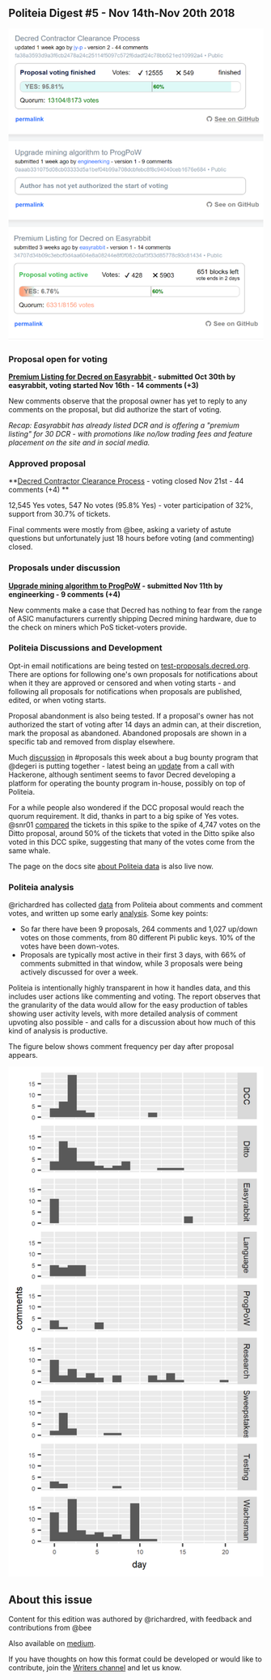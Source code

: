 ## Politeia Digest #5 - Nov 14th-Nov 20th 2018

![Snapshot taken 16:22 UTC Nov 21 2018](img/issue005/005-snapshot.png)

### Proposal open for voting

**[Premium Listing for Decred on Easyrabbit ](https://proposals.decred.org/proposals/34707d34b09c3ebcf0d4aa604e8a08244e8f0f082c0af3f33d85778c93c81434) - submitted Oct 30th by easyrabbit, voting started Nov 16th - 14 comments (+3)**

New comments observe that the proposal owner has yet to reply to any comments on the proposal, but did authorize the start of voting.

*Recap: Easyrabbit has already listed DCR and is offering a "premium listing" for 30 DCR - with promotions like no/low trading fees and feature placement on the site and in social media.*

### Approved proposal

**[Decred Contractor Clearance Process](https://proposals.decred.org/proposals/fa38a3593d9a3f6cb2478a24c25114f5097c572f6dadf24c78bb521ed10992a4) - voting closed Nov 21st - 44 comments (+4) **

12,545 Yes votes, 547 No votes (95.8% Yes) - voter participation of 32%, support from 30.7% of tickets.

Final comments were mostly from @bee, asking a variety of astute questions but unfortunately just 18 hours before voting (and commenting) closed.

### Proposals under discussion

**[Upgrade mining algorithm to ProgPoW](https://proposals.decred.org/proposals/0aaab331075d08cb03333d5a1bef04b99a708dcbfebc8f8c94040ceb1676e684) - submitted Nov 11th by engineerking - 9 comments (+4)**

New comments make a case that Decred has nothing to fear from the range of ASIC manufacturers currently shipping Decred mining hardware, due to the check on miners which PoS ticket-voters provide.

### Politeia Discussions and Development

Opt-in email notifications are being tested on [test-proposals.decred.org](https://test-proposals.decred.org/). There are options for following one's own proposals for notifications about when it they are approved or censored and when voting starts - and following all proposals for notifications when proposals are published, edited, or when voting starts.

Proposal abandonment is also being tested. If a proposal's owner has not authorized the start of voting after 14 days an admin can, at their discretion, mark the proposal as abandoned. Abandoned proposals are shown in a specific tab and removed from display elsewhere.

Much [discussion](https://matrix.to/#/!MIGqWXfLFBwhipPKYL:decred.org/$154222795816275aAeQm:decred.org) in #proposals this week about a bug bounty program that @degeri is putting together - latest being an [update](https://matrix.to/#/!MIGqWXfLFBwhipPKYL:decred.org/$154268059220831DtdvP:decred.org) from a call with Hackerone, although sentiment seems to favor Decred developing a platform for operating the bounty program in-house, possibly on top of Politeia.

For a while people also wondered if the DCC proposal would reach the quorum requirement. It did, thanks in part to a big spike of Yes votes. @snr01 [compared](https://matrix.to/#/!MIGqWXfLFBwhipPKYL:decred.org/$154272007821111dMRtf:decred.org) the tickets in this spike to the spike of 4,747 votes on the Ditto proposal, around 50% of the tickets that voted in the Ditto spike also voted in this DCC spike, suggesting that many of the votes come from the same whale.

The page on the docs site [about Politeia data](https://docs.decred.org/advanced/navigating-politeia-data/) is also live now.

### Politeia analysis

@richardred has collected [data](https://github.com/RichardRed0x/pi-research/tree/master/data) from Politeia about comments and comment votes,  and written up some early [analysis](https://github.com/RichardRed0x/pi-research/blob/master/analysis/comments-analysis-writeup-2018-11-19.md). Some key points:

* So far there have been 9 proposals, 264 comments and 1,027 up/down votes on those comments, from 80 different Pi public keys. 10% of the votes have been down-votes.
* Proposals are typically most active in their first 3 days, with 66% of comments submitted in that window, while 3 proposals were being actively discussed for over a week.

Politeia is intentionally highly transparent in how it handles data, and this includes user actions like commenting and voting. The report observes that the granularity of the data would allow for the easy production of tables showing user activity levels, with more detailed analysis of comment upvoting also possible - and calls for a discussion about how much of this kind of analysis is productive.

The figure below shows comment frequency per day after proposal appears.

![Comment frequency per day after proposal appears](img/issue005/comments-by-day-by-proposal.png)

## About this issue

Content for this edition was authored by @richardred, with feedback and contributions from @bee

Also available on [medium](https://medium.com/politeia-digest/issue-5-nov-14-nov-20-2018-62e8aed223b7).

If you have thoughts on how this format could be developed or would like to contribute, join the [Writers channel](https://matrix.to/#/!lbzTjhzNbIaDbuAxkS:decred.org) and let us know.
